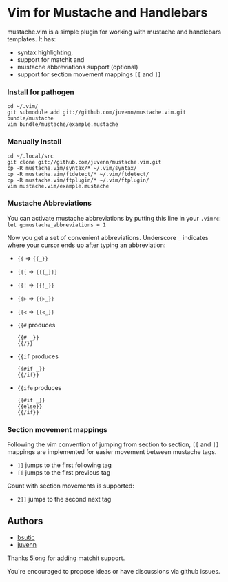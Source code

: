 Vim for Mustache and Handlebars
===============================

mustache.vim is a simple plugin for working with mustache and handlebars
templates. It has:
 - syntax highlighting,
 - support for matchit and
 - mustache abbreviations support (optional)
 - support for section movement mappings `[[` and `]]`


### Install for pathogen

    cd ~/.vim/
    git submodule add git://github.com/juvenn/mustache.vim.git bundle/mustache
    vim bundle/mustache/example.mustache

### Manually Install

    cd ~/.local/src
    git clone git://github.com/juvenn/mustache.vim.git
    cp -R mustache.vim/syntax/* ~/.vim/syntax/
    cp -R mustache.vim/ftdetect/* ~/.vim/ftdetect/
    cp -R mustache.vim/ftplugin/* ~/.vim/ftplugin/
    vim mustache.vim/example.mustache

### Mustache Abbreviations

You can activate mustache abbreviations by putting this line in your `.vimrc`:
`let g:mustache_abbreviations = 1`

Now you get a set of convenient abbreviations. Underscore `_` indicates where
your cursor ends up after typing an abbreviation:
 - `{{` => `{{_}}`
 - `{{{` => `{{{_}}}`
 - `{{!` => `{{!_}}`
 - `{{>` => `{{>_}}`
 - `{{<` => `{{<_}}`
 - `{{#` produces

   ```
   {{# _}}
   {{/}}
   ```
 - `{{if` produces

   ```
   {{#if _}}
   {{/if}}
   ```
 - `{{ife` produces

   ```
   {{#if _}}
   {{else}}
   {{/if}}
   ```

### Section movement mappings

Following the vim convention of jumping from section to section, `[[` and `]]`
mappings are implemented for easier movement between mustache tags.

 - `]]` jumps to the first following tag
 - `[[` jumps to the first previous tag

Count with section movements is supported:

 - `2]]` jumps to the second next tag

## Authors

* [bsutic](https://github.com/bsutic)
* [juvenn](https://github.com/juvenn)

Thanks [5long](https://github.com/5long) for adding matchit support.

You're encouraged to propose ideas or have discussions via github
issues.
